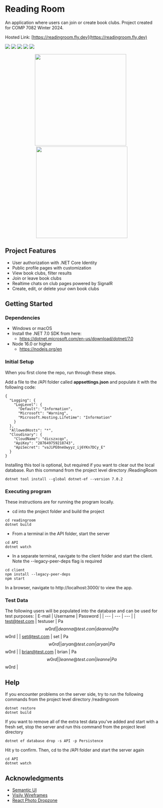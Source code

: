 # Reading Room

An application where users can join or create book clubs. Project created for COMP 7082 Winter 2024. <p />
Hosted Link: [https://readingroom.fly.dev](https://readingroom.fly.dev)

<img src="https://img.shields.io/badge/ASP.NET%20-512BD4?&style=for-the-badge&logo=dotnet&logoColor=white" /> <img src="https://img.shields.io/badge/CSHARP%20-000000?&style=for-the-badge&logo=csharp&logoColor=white" /> <img src="https://img.shields.io/badge/React-0CC1F3?style=for-the-badge&logo=react&logoColor=white" /> <img src="https://img.shields.io/badge/TypeScript-3178C6?style=for-the-badge&logo=typescript&logoColor=white" /> <img src="https://img.shields.io/badge/PostgreSQL-4169E1?style=for-the-badge&logo=postgresql&logoColor=white" />

<p align="center">
  <img src="https://i.ibb.co/Dg3H9hV/thumbnail-1.png" width="300"/>&nbsp;&nbsp;<img src="https://i.ibb.co/pWXGhV8/thumbnail-2.png" width="300"/
</p>

## Project Features

* User authorization with .NET Core Identity 
* Public profile pages with customization
* View book clubs, filter results
* Join or leave book clubs
* Realtime chats on club pages powered by SignalR
* Create, edit, or delete your own book clubs

## Getting Started

### Dependencies

* Windows or macOS
* Install the .NET 7.0 SDK from here:
  - https://dotnet.microsoft.com/en-us/download/dotnet/7.0 
* Node 16.0 or higher
  - https://nodejs.org/en
 
### Initial Setup 
When you first clone the repo, run through these steps. 

Add a file to the /API folder called **appsettings.json** and populate it with the following code: 
```
{
  "Logging": {
    "LogLevel": {
      "Default": "Information",
      "Microsoft": "Warning",
      "Microsoft.Hosting.Lifetime": "Information"
    }
  },
  "AllowedHosts": "*",
  "Cloudinary": {
    "CloudName": "dicszxcqo",
    "ApiKey": "287649759218743",
    "ApiSecret": "vaJiPE0neUwyyz_ij6YKn7DCy_E"
  }
}
```

Installing this tool is optional, but required if you want to clear out the local database. Run this command from the project level directory /ReadingRoom
```
dotnet tool install --global dotnet-ef --version 7.0.2
```

### Executing program

These instructions are for running the program locally.
* cd into the project folder and build the project
```
cd readingroom
dotnet build
```



* From a terminal in the API folder, start the server
```
cd API
dotnet watch
```

* In a separate terminal, navigate to the client folder and start the client. Note the --legacy-peer-deps flag is required
```
cd client
npm install --legacy-peer-deps
npm start
```

In a browser, navigate to http://localhost:3000/ to view the app. 

### Test Data 
The following users will be populated into the database and can be used for test purposes:
| E-mail | Username | Password |
| --- | --- | --- |
| test@test.com | testuser | Pa$$w0rd |
| deanna@test.com | deanna | Pa$$w0rd |
| set@test.com | set | Pa$$w0rd |
| aryan@test.com | aryan | Pa$$w0rd |
| brian@test.com | brian | Pa$$w0rd |
| leanne@test.com | leanne | Pa$$w0rd |

## Help

If you encounter problems on the server side, try to run the following commands from the project level directory /readingroom
```
dotnet restore
dotnet build
```

If you want to remove all of the extra test data you've added and start with a fresh set, stop the server and run this command from the project level directory
```
dotnet ef database drop -s API -p Persistence
```
Hit y to confirm. Then, cd to the /API folder and start the server again 
```
cd API
dotnet watch
```

## Acknowledgments

* [Semantic UI](https://react.semantic-ui.com/)
* [Visily Wireframes](https://app.visily.ai/)
* [React Photo Dropzone](https://react-dropzone.js.org/)
